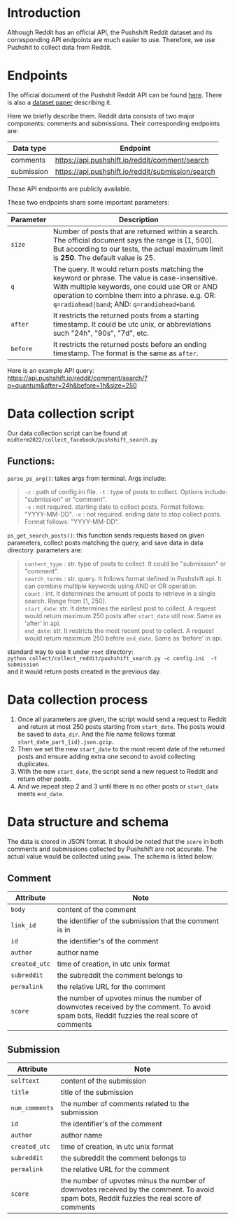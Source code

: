 # Introduction

Although Reddit has an official API, the Pushshift Reddit dataset and its corresponding API endpoints are much easier to use. 
Therefore, we use Pushshit to collect data from Reddit.


# Endpoints

The official document of the Pushshit Reddit API can be found [here](https://reddit-api.readthedocs.io/en/latest/).
There is also a [dataset paper](https://ojs.aaai.org/index.php/ICWSM/article/view/7347) describing it.

Here we briefly describe them.
Reddit data consists of two major components: comments and submissions.
Their corresponding endpoints are:

| Data type | Endpoint |
|------|------|
| comments  | https://api.pushshift.io/reddit/comment/search |
| submission| https://api.pushshift.io/reddit/submission/search |

These API endpoints are publicly available.

These two endpoints share some important parameters:

| Parameter | Description |
|------|------|
| `size` | Number of posts that are returned within a search. The official document says the range is [1, 500]. But according to our tests, the actual maximum limit is **250**. The default value is 25. |
| `q` | The query. It would return posts matching the keyword or phrase. The value is case-insensitive. With multiple keywords, one could use OR or AND operation to combine them into a phrase. e.g. OR: `q=radiohead\|band`; AND: `q=randiohead+band`. |
| `after` | It restricts the returned posts from a starting timestamp. It could be utc unix, or abbreviations such "24h", "90s", "7d", etc. |
| `before` | It restricts the returned posts before an ending timestamp. The format is the same as `after`. |

Here is an example API query: https://api.pushshift.io/reddit/comment/search/?q=quantum&after=24h&before=1h&size=250

# Data collection script 
Our data collection script can be found at `midterm2022/collect_facebook/pushshift_search.py`

## Functions:
`parse_ps_arg()`: takes args from terminal. Args include:  
 > `-c` : path of config.ini file.
 > `-t` : type of posts to collect. Options include: "submission" or "comment".  
 > `-s` : not required. starting date to collect posts. Format follows: "YYYY-MM-DD".
 > `-e` : not required. ending date to stop collect posts. Format follows: "YYYY-MM-DD".

`ps_get_search_posts()`: this function sends requests based on given parameters, collect posts matching the query, and save data in data directory. 
parameters are:
> `content_type` : str. type of posts to collect. It could be "submission" or "comment".    
> `search_terms` : str. query. It follows format defined in Pushshift api. It can combine multiple keywords using AND or OR operation.     
> `count` : int. It determines the amount of posts to retrieve in a single search. Range from [1, 250].    
> `start_date`: str. It determines the earliest post to collect. A request would return maximum 250 posts after `start_date` util now. Same as 'after' in api.    
> `end_date`: str. It restricts the most recent post to collect. A request would return maximum 250 before `end_date`. Same as 'before' in api.  

standard way to use it under `root` directory:  
` python collect/collect_reddit/pushshift_search.py -c config.ini  -t submission
`   
and it would return posts created in the previous day. 

# Data collection process
1. Once all parameters are given, the script would send a request to Reddit and return at most 250 posts starting from `start_date`. The posts would be saved to `data_dir`. And the file name follows format `start_date_part_{id}.json.gzip`. 
2. Then we set the new `start_date` to the most recent date of the returned posts and ensure adding extra one second to avoid collecting duplicates.
3. With the new `start_date`, the script send a new request to Reddit and return other posts. 
4. And we repeat step 2 and 3 until there is no other posts or `start_date` meets `end_date`.


# Data structure and schema

The data is stored in JSON format.
It should be noted that the `score` in both comments and submissions collected by Pushshift are not accurate. The actual value would be collected using `pmaw`.
The schema is listed below:

## Comment

| Attribute | Note |
|-----------|------|
|`body` | content of the comment |
| `link_id` | the identifier of the submission that the comment is in |
| `id` | the identifier's of the comment |
| `author` | author name|
| `created_utc` | time of creation, in utc unix format |
| `subreddit` | the subreddit the comment belongs to |
| `permalink` | the relative URL for the comment |
| `score` | the number of upvotes minus the number of downvotes received by the comment. To avoid spam bots, Reddit fuzzies the real score of comments |


## Submission

| Attribute | Note |
|-----------|------|
| `selftext` | content of the submission |
| `title` | title of the submission |
| `num_comments` | the number of comments related to the submission |
| `id` | the identifier's of the comment |
| `author` | author name |
| `created_utc` | time of creation, in utc unix format |
| `subreddit` | the subreddit the comment belongs to |
| `permalink` | the relative URL for the comment |
| `score` | the number of upvotes minus the number of downvotes received by the comment. To avoid spam bots, Reddit fuzzies the real score of comments |
